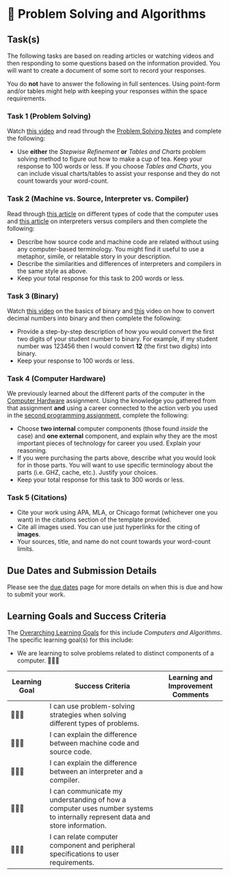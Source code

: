 # &#x1F4D9; Problem Solving and Algorithms

## Task(s)
The following tasks are based on reading articles or watching videos and then responding to some questions based on the information provided.  You will want to create a document of some sort to record your responses.

You do **not** have to answer the following in full sentences.  Using point-form and/or tables might help with keeping your responses within the space requirements.



### Task 1 (Problem Solving)

Watch [this video](https://www.youtube.com/watch?v=kM9ASKAni_s) and read through the [Problem Solving Notes](./Problem-Solving-Strategies-Notes) and complete the following:
* Use **either** the _Stepwise Refinement_ **or** _Tables and Charts_ problem solving method to figure out how to make a cup of tea.   Keep your response to 100 words or less.  If you choose _Tables and Charts_, you can include visual charts/tables to assist your response and they do not count towards your word-count.



### Task 2 (Machine vs. Source, Interpreter vs. Compiler)

Read through [this article](https://medium.com/@rahul77349/machine-code-vs-byte-code-vs-object-code-vs-source-code-vs-assembly-code-812c9780f24c) on different types of code that the computer uses and [this article](https://www.programiz.com/article/difference-compiler-interpreter) on interpreters versus compilers and then complete the following:
* Describe how source code and machine code are related without using any computer-based terminology.  You might find it useful to use a metaphor, simile, or relatable story in your description. 
* Describe the similarities and differences of interpreters and compilers in the same style as above. 
* Keep your total response for this task to 200 words or less.



### Task 3 (Binary)

Watch [this video](https://www.youtube.com/watch?v=M41M9ATm49M) on the basics of binary and [this](https://www.youtube.com/watch?v=rsxT4FfRBaM) video on how to convert decimal numbers into binary and then complete the following:
* Provide a step-by-step description of how you would convert the first two digits of your student number to binary. For example, if my student number was 123456 then I would convert **12** (the first two digits) into binary.
* Keep your response to 100 words or less.



### Task 4 (Computer Hardware)

We previously learned about the different parts of the computer in the [Computer Hardware](./Computer-Hardware) assignment. Using the knowledge you gathered from that assignment **and** using a career connected to the action verb you used in the [second programming assignment](./Programming-Assignment-2), complete the following:

* Choose **two internal** computer components (those found _inside_ the case) and **one external** component, and explain why they are the most important pieces of technology for career you used. Explain your reasoning.
* If you were purchasing the parts above, describe what you would look for in those parts. You will want to use specific terminology about the parts (i.e. GHZ, cache, etc.). Justify your choices.
* Keep your total response for this task to 300 words or less.



### Task 5 (Citations)

* Cite your work using APA, MLA, or Chicago format (whichever one you want) in the citations section of the template provided.
* Cite all images used.  You can use just hyperlinks for the citing of **images**.
* Your sources, title, and name do not count towards your word-count limits.



## Due Dates and Submission Details

Please see the [due dates](./Due-Dates-and-Submission-Details) page for more details on when this is due and how to submit your work.



## Learning Goals and Success Criteria

The [Overarching Learning Goals](./images/ICS3U.jpg) for this include _Computers and Algorithms_.
The specific learning goal(s) for this include:

  * We are learning to solve problems related to distinct components of a computer. &#x1F4D9;&#x1F4D9;&#x1F4D9;

| Learning Goal | Success Criteria  | Learning and Improvement Comments |
| ------------- | ----------------- | --------------------------------- |
| &#x1F4D9;&#x1F4D9;&#x1F4D9; | I can use problem-solving strategies when solving different types of problems. | |
| &#x1F4D9;&#x1F4D9;&#x1F4D9; | I can explain the difference between machine code and source code. | |
| &#x1F4D9;&#x1F4D9;&#x1F4D9; | I can explain the difference between an interpreter and a compiler. | |
| &#x1F4D9;&#x1F4D9;&#x1F4D9; | I can communicate my understanding of how a computer uses number systems to internally represent data and store information. | |
| &#x1F4D9;&#x1F4D9;&#x1F4D9; | I can relate computer component and peripheral specifications to user requirements. | |